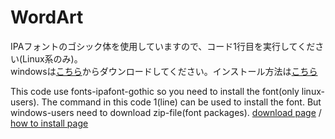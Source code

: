 # WordArt

IPAフォントのゴシック体を使用していますので、コード1行目を実行してください(Linux系のみ)。  
windowsは[こちら](https://moji.or.jp/ipafont/ipafontdownload/)からダウンロードしてください。インストール方法は[こちら](https://moji.or.jp/ipafont/installation/)

This code use fonts-ipafont-gothic so you need to install the font(only linux-users). The command in this code 1(line) can be used to install the font. But windows-users need to download zip-file(font packages). [download page](https://moji.or.jp/ipafont/ipafontdownload/) / [how to install page](https://moji.or.jp/ipafont/installation/)

